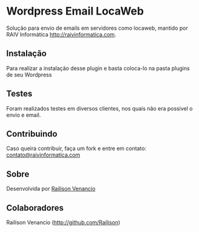 # Wordpress Email LocaWeb

Solução para envio de emails em servidores como locaweb, mantido por RAIV Informática http://raivinformatica.com.


## Instalação

Para realizar a instalação desse plugin e basta coloca-lo na pasta plugins de seu Wordpress

## Testes

Foram realizados testes em diversos clientes, nos quais não era possivel o envio e email.

## Contribuindo

Caso queira contribuir, faça um fork e entre em contato: contato@raivinformatica.com
## Sobre

Desenvolvida por [Railison Venancio](mailto:contato@raivinformatica.com)

## Colaboradores

Railison Venancio (http://github.com/Railison)

